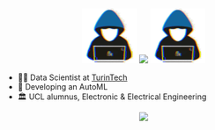 ### 

<p align="center">
<picture><img src = "https://github.com/0xAbdulKhalid/0xAbdulKhalid/raw/main/assets/mdImages/about_me.gif" width = 100px></picture> <a href="https://github.com/DenverCoder1/readme-typing-svg"><img src="https://readme-typing-svg.herokuapp.com?font=Time+New+Roman&color=cyan&size=25&center=true&vCenter=true&width=600&height=100&lines=Machine+Learning;Python+&hearts;++;Linux;Engineering"></a> <picture><img src = "https://github.com/0xAbdulKhalid/0xAbdulKhalid/raw/main/assets/mdImages/about_me.gif" width = 100px></picture>
</p>

- 👨‍🔬 Data Scientist at [TurinTech](https://www.turintech.ai/)
- 💼 Developing an AutoML
- 🏛️ UCL alumnus, Electronic & Electrical Engineering

<p align="center">
  <a href="https://github.com/DenverCoder1/github-readme-streak-stats">
    <img src="https://github-readme-streak-stats.herokuapp.com/?user=MatveyF&theme=prussian&border_radius=5.5&date_format=j%20M%5B%20Y%5D#version3"/>
  </a>
</p>
